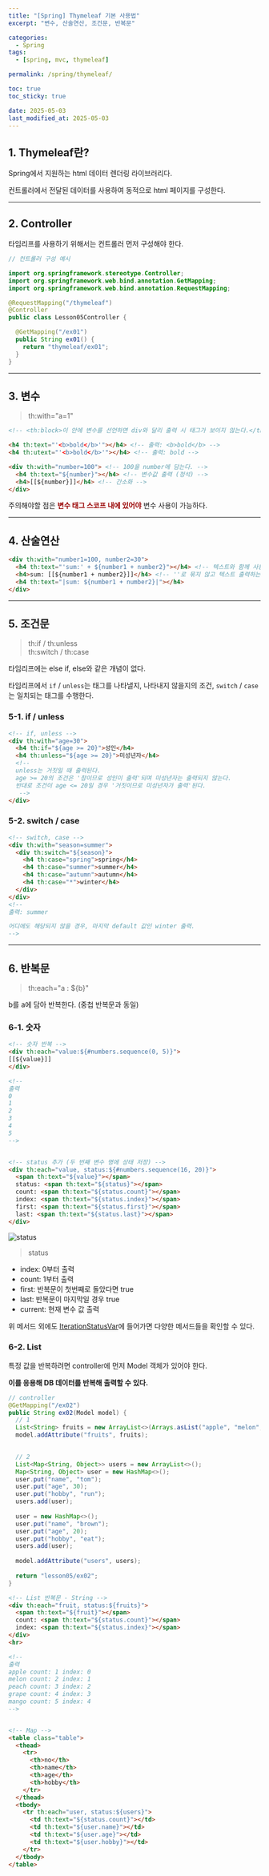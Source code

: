 ```yaml
---
title: "[Spring] Thymeleaf 기본 사용법"
excerpt: "변수, 산술연산, 조건문, 반복문"

categories:
  - Spring
tags:
  - [spring, mvc, thymeleaf]

permalink: /spring/thymeleaf/

toc: true
toc_sticky: true

date: 2025-05-03
last_modified_at: 2025-05-03
---
```


## 1. Thymeleaf란?

Spring에서 지원하는 html 데이터 렌더링 라이브러리다.

컨트롤러에서 전달된 데이터를 사용하여 동적으로 html 페이지를 구성한다.

<hr>

## 2. Controller

타임리프를 사용하기 위해서는 컨트롤러 먼저 구성해야 한다.

```java
// 컨트롤러 구성 예시

import org.springframework.stereotype.Controller;
import org.springframework.web.bind.annotation.GetMapping;
import org.springframework.web.bind.annotation.RequestMapping;

@RequestMapping("/thymeleaf")
@Controller
public class Lesson05Controller {

  @GetMapping("/ex01")
  public String ex01() {
    return "thymeleaf/ex01";
  }
}
```

<hr>

## 3. 변수

>th:with="a=1"

```html
<!-- <th:block>이 안에 변수를 선언하면 div와 달리 출력 시 태그가 보이지 않는다.</th:block> -->

<h4 th:text="'<b>bold</b>'"></h4> <!-- 출력: <b>bold</b> -->
<h4 th:utext="'<b>bold</b>'"></h4> <!-- 출력: bold -->

<div th:with="number=100"> <!-- 100을 number에 담는다. -->
  <h4 th:text="${number}"></h4> <!-- 변수값 출력 (정석) -->
  <h4>[[${number}]]</h4> <!-- 간소화 -->
</div>
```

주의해야할 점은 **<font color="#990000">변수 태그 스코프 내에 있어야</font>** 변수 사용이 가능하다.

<hr>

## 4. 산술연산

```html
<div th:with="number1=100, number2=30">
  <h4 th:text="'sum:' + ${number1 + number2}"></h4> <!-- 텍스트와 함께 사용 시 텍스트를 ''로 묶는다. -->
  <h4>sum: [[${number1 + number2}]]</h4> <!-- ''로 묶지 않고 텍스트 출력하는 방법 -->
  <h4 th:text="|sum: ${number1 + number2}|"></h4>
</div>
```

<hr>

## 5. 조건문

>th:if / th:unless<br>
>th:switch / th:case

타임리프에는 else if, else와 같은 개념이 없다.

타임리프에서 `if` / `unless`는 태그를 나타낼지, 나타내지 않을지의 조건, `switch` / `case`는 일치되는 태그를 수행한다.

### 5-1. if / unless

```html
<!-- if, unless -->
<div th:with="age=30">
  <h4 th:if="${age >= 20}">성인</h4>
  <h4 th:unless="${age >= 20}">미성년자</h4>
  <!--
  unless는 거짓일 때 출력된다.
  age >= 20의 조건은 '참이므로 성인이 출력'되며 미성년자는 출력되지 않는다.
  반대로 조건이 age <= 20일 경우 '거짓이므로 미성년자가 출력'된다.
   -->
</div>
```

### 5-2. switch / case

```html
<!-- switch, case -->
<div th:with="season=summer">
  <div th:switch="${season}">
    <h4 th:case="spring">spring</h4>
    <h4 th:case="summer">summer</h4>
    <h4 th:case="autumn">autumn</h4>
    <h4 th:case="*">winter</h4>
  </div>
</div>
<!--
출력: summer

어디에도 해당되지 않을 경우, 마지막 default 값인 winter 출력.
-->
```

<hr>

## 6. 반복문

>th:each="a : ${b}"

b를 a에 담아 반복한다. (중첩 반복문과 동일)

### 6-1. 숫자

```html
<!-- 숫자 반복 -->
<div th:each="value:${#numbers.sequence(0, 5)}">
[[${value}]]
</div>

<!--
출력
0
1
2
3
4
5
-->


<!-- status 추가 (두 번째 변수 명에 상태 저장) -->
<div th:each="value, status:${#numbers.sequence(16, 20)}">
  <span th:text="${value}"></span>
  status: <span th:text="${status}"></span>
  count: <span th:text="${status.count}"></span>
  index: <span th:text="${status.index}"></span>
  first: <span th:text="${status.first}"></span>
  last: <span th:text="${status.last}"></span>
</div>
```

![status](/assets/images/posts_img/spring/thymeleaf/status.png)

>status

- index: 0부터 출력
- count: 1부터 출력
- first: 반복문이 첫번째로 돌았다면 true
- last: 반복문이 마지막일 경우 true
- current: 현재 변수 값 출력

위 메서드 외에도 [IterationStatusVar](https://www.thymeleaf.org/apidocs/thymeleaf/3.0.0.BETA02/org/thymeleaf/engine/IterationStatusVar.html#getCount--)에 들어가면 다양한 메서드들을 확인할 수 있다.

### 6-2. List

특정 값을 반복하려면 controller에 먼저 Model 객체가 있어야 한다.

**이를 응용해 DB 데이터를 반복해 출력할 수 있다.**

```java
// controller
@GetMapping("/ex02")
public String ex02(Model model) {
  // 1
  List<String> fruits = new ArrayList<>(Arrays.asList("apple", "melon", "peach", "grape", "mango"));
  model.addAttribute("fruits", fruits);
  

  // 2
  List<Map<String, Object>> users = new ArrayList<>();
  Map<String, Object> user = new HashMap<>();
  user.put("name", "tom");
  user.put("age", 30);
  user.put("hobby", "run");
  users.add(user);
  
  user = new HashMap<>();
  user.put("name", "brown");
  user.put("age", 20);
  user.put("hobby", "eat");
  users.add(user);
  
  model.addAttribute("users", users);
  
  return "lesson05/ex02";
}
```

```html
<!-- List 반복문 - String -->
<div th:each="fruit, status:${fruits}">
  <span th:text="${fruit}"></span>
  count: <span th:text="${status.count}"></span>
  index: <span th:text="${status.index}"></span>
</div>
<hr>

<!--
출력
apple count: 1 index: 0
melon count: 2 index: 1
peach count: 3 index: 2
grape count: 4 index: 3
mango count: 5 index: 4
-->


<!-- Map -->
<table class="table">
  <thead>
    <tr>
      <th>no</th>
      <th>name</th>
      <th>age</th>
      <th>hobby</th>
    </tr>
  </thead>
  <tbody>
    <tr th:each="user, status:${users}">
      <td th:text="${status.count}"></td>
      <td th:text="${user.name}"></td>
      <td th:text="${user.age}"></td>
      <td th:text="${user.hobby}"></td>
    </tr>
  </tbody>
</table>
```
